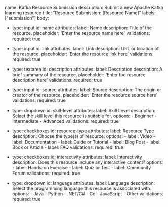 name: Kafka Resource Submission
description: Submit a new Apache Kafka learning resource
title: "Resource Submission: [Resource Name]"
labels: ["submission"]
body:
  - type: input
    id: name
    attributes:
      label: Name
      description: Title of the resource.
      placeholder: 'Enter the resource name here'
    validations:
      required: true

  - type: input
    id: link
    attributes:
      label: Link
      description: URL or location of the resource.
      placeholder: 'Enter the resource link here'
    validations:
      required: true

  - type: textarea
    id: description
    attributes:
      label: Description
      description: A brief summary of the resource.
      placeholder: 'Enter the resource description here'
    validations:
      required: true

  - type: input
    id: source
    attributes:
      label: Source
      description: The origin or creator of the resource.
      placeholder: 'Enter the resource source here'
    validations:
      required: true

  - type: dropdown
    id: skill-level
    attributes:
      label: Skill Level
      description: Select the skill level this resource is suitable for.
      options:
        - Beginner
        - Intermediate
        - Advanced
    validations:
      required: true

  - type: checkboxes
    id: resource-type
    attributes:
      label: Resource Type
      description: Choose the type(s) of resource.
      options:
        - label: Video
        - label: Documentation
        - label: Guide or Tutorial
        - label: Blog Post
        - label: Book or Article
        - label: FAQ
    validations:
      required: true

  - type: checkboxes
    id: interactivity
    attributes:
      label: Interactivity
      description: Does this resource include any interactive content?
      options:
        - label: Hands-on Exercise
        - label: Quiz or Test
        - label: Community Forum
    validations:
      required: true

  - type: dropdown
    id: language
    attributes:
      label: Language
      description: Select the programming language this resource is associated with.
      options:
        - Java
        - Python
        - .NET/C#
        - Go
        - JavaScript
        - Other
    validations:
      required: true
